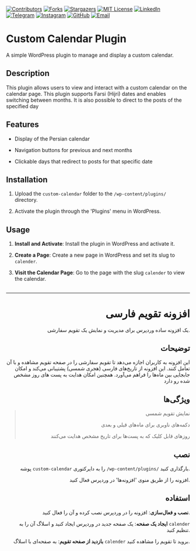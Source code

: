 [contributors-shield]: https://img.shields.io/github/contributors/hassan7303/persian-calender.svg?style=for-the-badge
[contributors-url]: https://github.com/hassan7303/persian-calender/graphs/contributors
[forks-shield]: https://img.shields.io/github/forks/hassan7303/persian-calender.svg?style=for-the-badge&label=Fork
[forks-url]: https://github.com/hassan7303/persian-calender/network/members
[stars-shield]: https://img.shields.io/github/stars/hassan7303/persian-calender.svg?style=for-the-badge
[stars-url]: https://github.com/hassan7303/persian-calender/stargazers
[license-shield]: https://img.shields.io/github/license/hassan7303/persian-calender.svg?style=for-the-badge
[license-url]: https://github.com/hassan7303/persian-calender/blob/master/LICENSE.md
[linkedin-shield]: https://img.shields.io/badge/-LinkedIn-blue.svg?style=for-the-badge&logo=linkedin&colorB=555
[linkedin-url]: https://www.linkedin.com/in/hassan-ali-askari-280bb530a/
[telegram-shield]: https://img.shields.io/badge/-Telegram-blue.svg?style=for-the-badge&logo=telegram&colorB=555
[telegram-url]: https://t.me/hassan7303
[instagram-shield]: https://img.shields.io/badge/-Instagram-red.svg?style=for-the-badge&logo=instagram&colorB=555
[instagram-url]: https://www.instagram.com/hasan_ali_askari
[github-shield]: https://img.shields.io/badge/-GitHub-black.svg?style=for-the-badge&logo=github&colorB=555
[github-url]: https://github.com/hassan7303
[email-shield]: https://img.shields.io/badge/-Email-orange.svg?style=for-the-badge&logo=gmail&colorB=555
[email-url]: mailto:hassanali7303@gmail.com

[![Contributors][contributors-shield]][contributors-url]
[![Forks][forks-shield]][forks-url]
[![Stargazers][stars-shield]][stars-url]
[![MIT License][license-shield]][license-url]
[![LinkedIn][linkedin-shield]][linkedin-url]
[![Telegram][telegram-shield]][telegram-url]
[![Instagram][instagram-shield]][instagram-url]
[![GitHub][github-shield]][github-url]
[![Email][email-shield]][email-url]


# Custom Calendar Plugin

A simple WordPress plugin to manage and display a custom calendar.

## Description

This plugin allows users to view and interact with a custom calendar on the calendar page. This plugin supports Farsi (Hijri) dates and enables switching between months.
It is also possible to direct to the posts of the specified day

## Features

- Display of the Persian calendar

- Navigation buttons for previous and next months

- Clickable days that redirect to posts for that specific date

## Installation

1. Upload the `custom-calendar` folder to the `/wp-content/plugins/` directory.

2. Activate the plugin through the 'Plugins' menu in WordPress.

## Usage

1. **Install and Activate**: Install the plugin in WordPress and activate it.

2. **Create a Page**: Create a new page in WordPress and set its slug to `calender`.

3. **Visit the Calendar Page**: Go to the page with the slug `calender` to view the calendar.



##

---
<div style="text-align: right;">

# افزونه تقویم فارسی

یک افزونه ساده وردپرس برای مدیریت و نمایش یک تقویم سفارشی.

## توضیحات

این افزونه به کاربران اجازه می‌دهد تا تقویم سفارشی را در صفحه تقویم مشاهده و با آن تعامل کنند. این افزونه از تاریخ‌های فارسی (هجری شمسی) پشتیبانی می‌کند و امکان جابجایی بین ماه‌ها را فراهم می‌آورد.
همچنین امکان هدایت به پست های روز مشخص شده رو دارد

## ویژگی‌ها

> نمایش تقویم شمسی
>
> دکمه‌های ناوبری برای ماه‌های قبلی و بعدی
>
> روزهای قابل کلیک که به پست‌ها برای تاریخ مشخص هدایت می‌کنند

## نصب

 پوشه `custom-calendar` را به دایرکتوری `/wp-content/plugins/` بارگذاری کنید.

 افزونه را از طریق منوی 'افزونه‌ها' در وردپرس فعال کنید.

## استفاده

**نصب و فعال‌سازی**: افزونه را در وردپرس نصب کرده و آن را فعال کنید.

**ایجاد یک صفحه**: یک صفحه جدید در وردپرس ایجاد کنید و اسلاگ آن را به `calender` تنظیم کنید.

**بازدید از صفحه تقویم**: به صفحه‌ای با اسلاگ `calender` بروید تا تقویم را مشاهده کنید.



</div>